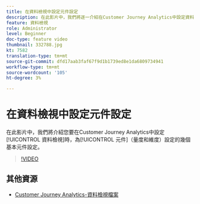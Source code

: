 ```yaml
---
title: 在資料檢視中設定元件設定
description: 在此影片中，我們將逐一介紹在Customer Journey Analytics中設定資料檢視時，您要為每個元件（量度和維度）設定的幾個基本元件設定。
feature: 資料檢視
role: Administrator
level: Beginner
doc-type: feature video
thumbnail: 332788.jpg
kt: 7582
translation-type: tm+mt
source-git-commit: dfd17aab3faf67f9d1b1739ed8e1da6809734941
workflow-type: tm+mt
source-wordcount: '105'
ht-degree: 3%

---
```



# 在資料檢視中設定元件設定

在此影片中，我們將介紹您要在Customer Journey Analytics中設定[!UICONTROL 資料檢視]時，為[!UICONTROL 元件]（量度和維度）設定的幾個基本元件設定。

>[!VIDEO](https://video.tv.adobe.com/v/332788/?quality=12&learn=on)

## 其他資源

* [Customer Journey Analytics-資料檢視檔案](https://experienceleague.adobe.com/docs/analytics-platform/using/cja-dataviews/create-dataview.html)
